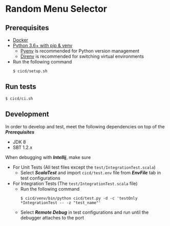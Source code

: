 # Random Menu Selector

## Prerequisites
- [Docker](https://www.docker.com)
- [Python 3.6+ with pip & venv](https://www.python.org/downloads)
  - [Pyenv](https://github.com/pyenv/pyenv) is recommended for Python version management
  - [Direnv](https://direnv.net/) is recommended for switching virtual environments
- Run the following command
  ```
  $ cicd/setup.sh
  ```

## Run tests
```
$ cicd/ci.sh
```

## Development
In order to develop and test, meet the following dependencies on top of the **_Prerequisites_**
- JDK 8
- SBT 1.2.x

When debugging with **_Intellij_**, make sure
- For Unit Tests (All test files except the `test/IntegrationTest.scala`)
  - Select **_ScalaTest_** and import `cicd/test.env` file from **_EnvFile_** tab in test configurations
- For Integration Tests (The `test/IntegrationTest.scala` file)
  - Run the following command
    ```
    $ cicd/venv/bin/python cicd/test.py -d -c 'testOnly *IntegrationTest -- -z "test_name"'
    ```
  - Select **_Remote Debug_** in test configurations and run until the debugger attaches to the port

